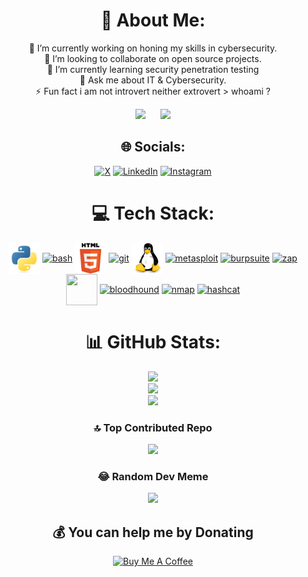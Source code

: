 <h1 align="center">💫 About Me:</h1>

<p align="center">
🔭 I’m currently working on honing my skills in cybersecurity.<br>
👯 I’m looking to collaborate on open source projects.<br>
🌱 I’m currently learning security penetration testing<br>
💬 Ask me about IT & Cybersecurity.<br>
⚡ Fun fact i am not introvert neither extrovert > whoami ?
</p>

<div align="center">
    <img src="https://tryhackme-badges.s3.amazonaws.com/yassinearahal.png" height="70" style="margin: 0 10px;">
    <img src="https://www.hackthebox.eu/badge/image/1712460" height="70" style="margin: 0 10px;">
</div>

<h2 align="center">🌐 Socials:</h2>

<p align="center">
<a href="https://x.com/yassinearahal"><img src="https://img.shields.io/badge/X-black.svg?logo=X&logoColor=white" alt="X"></a>
<a href="https://linkedin.com/in/yassinearahal"><img src="https://img.shields.io/badge/LinkedIn-%230077B5.svg?logo=linkedin&logoColor=white" alt="LinkedIn"></a>
<a href="https://instagram.com/yassinearahal"><img src="https://img.shields.io/badge/Instagram-%23E4405F.svg?logo=Instagram&logoColor=white" alt="Instagram"></a>
</p>

<h1 align="center">💻 Tech Stack:</h1>

<p align="center">
<a href="https://www.python.org" target="blank"><img align="center" src="https://raw.githubusercontent.com/devicons/devicon/master/icons/python/python-original.svg" alt="python" width="50" height="50" /></a>
<a href="https://www.gnu.org/software/bash/" target="blank"><img align="center" src="https://community.infoblox.com/t5/image/serverpage/image-id/2195iA290BF7E3BA6064D/image-size/large/is-moderation-mode/true?v=v2&px=999" alt="bash" width="50" height="50" /></a>
<a href="https://www.w3.org/html/" target="blank"><img align="center" src="https://raw.githubusercontent.com/devicons/devicon/master/icons/html5/html5-original-wordmark.svg" alt="html5" width="50" height="50" /></a>
<a href="https://git-scm.com/" target="_blank" rel="noreferrer"><img align="center" src="https://www.vectorlogo.zone/logos/git-scm/git-scm-icon.svg" alt="git" width="50" height="50" /></a>
<a href="https://www.linux.org/" target="_blank" rel="noreferrer"><img align="center" src="https://raw.githubusercontent.com/devicons/devicon/master/icons/linux/linux-original.svg" alt="linux" width="50" height="50" /></a>
<a href="https://www.metasploit.com" target="_blank" rel="noreferrer"><img align="center" src="https://www.metasploit.com/includes/images/favicon.ico" alt="metasploit" width="50" height="50" /></a>
<a href="https://portswigger.net/burp" target="_blank" rel="noreferrer"><img align="center" src="https://avatars.githubusercontent.com/u/13749115?s=200&v=4" alt="burpsuite" width="50" height="50" /></a>
<a href="https://www.zaproxy.org/" target="_blank" rel="noreferrer"><img align="center" src="https://avatars.githubusercontent.com/u/6716868?s=48&v=4" alt="zap" width="50" height="50" /></a>
<a href="https://www.wireshark.org/" target="_blank" rel="noreferrer"><img align="center" src="https://www.wireshark.org/assets/icons/favicon.ico" alt="" width="50" height="50" /></a>
<a href="https://github.com/BloodHoundAD/BloodHound" target="_blank" rel="noreferrer"><img align="center" src="https://avatars.githubusercontent.com/u/25502277?s=48&v=4" alt="bloodhound" width="50" height="50" /></a>
<a href="https://nmap.org/" target="_blank" rel="noreferrer"><img align="center" src="https://avatars.githubusercontent.com/u/63385?s=48&v=4" alt="nmap" width="50" height="50" /></a>
<a href="https://hashcat.net/hashcat/" target="_blank" rel="noreferrer"><img align="center" src="https://avatars.githubusercontent.com/u/15949799?s=48&v=4" alt="hashcat" width="50" height="50" /></a>
<!--<a href="" target="_blank" rel="noreferrer"><img align="center" src="" alt="" width="50" height="50" /></a>-->
</p>

<h1 align="center">📊 GitHub Stats:</h1>

<p align="center">
<img src="https://github-readme-stats.vercel.app/api?username=yassinearahal&theme=dark&hide_border=false&include_all_commits=true&count_private=true"><br>
<img src="https://github-readme-streak-stats.herokuapp.com/?user=yassinearahal&theme=dark&hide_border=false"><br>
<img src="https://github-readme-stats.vercel.app/api/top-langs/?username=yassinearahal&theme=dark&hide_border=false&include_all_commits=true&count_private=true&layout=compact">
</p>

<h3 align="center">🔝 Top Contributed Repo</h3>

<p align="center">
<img src="https://github-contributor-stats.vercel.app/api?username=yassinearahal&limit=5&theme=dark&combine_all_yearly_contributions=true">
</p>

<h3 align="center">😂 Random Dev Meme</h3>

<p align="center">
<img src='https://randommeme-five.vercel.app/' style="height: 400px;">
</p>

<h2 align="center">💰 You can help me by Donating</h2>

<p align="center">
<a href="https://www.buymeacoffee.com/yassinearahal"><img src="https://img.shields.io/badge/Buy%20Me%20a%20Coffee-ffdd00?style=for-the-badge&logo=buy-me-a-coffee&logoColor=black" alt="Buy Me A Coffee"></a>
</p>
